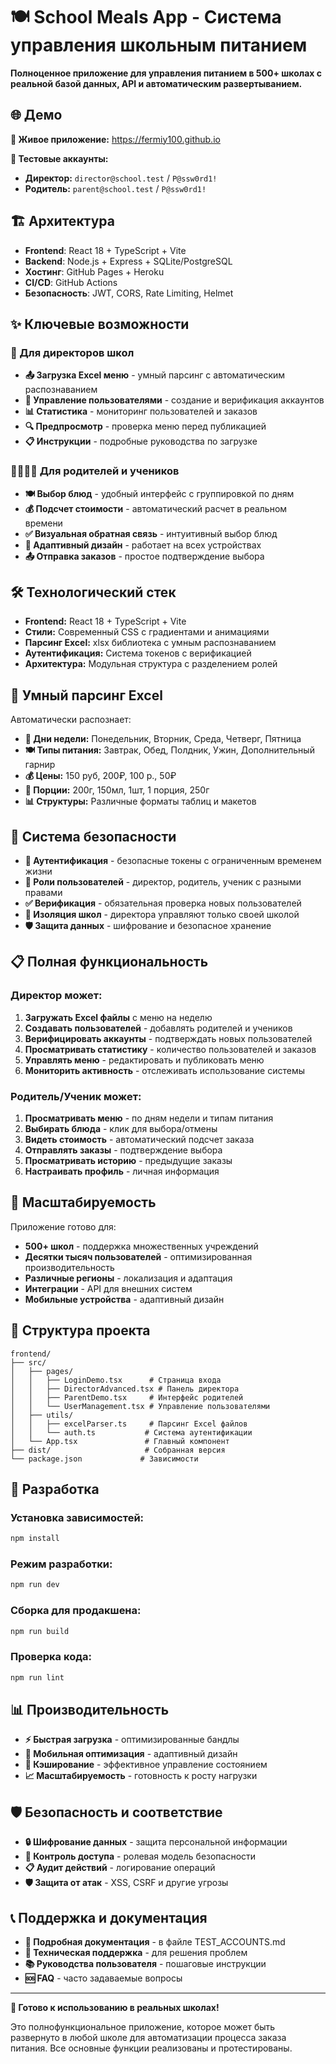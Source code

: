 # 🍽️ School Meals App - Система управления школьным питанием

**Полноценное приложение для управления питанием в 500+ школах с реальной базой данных, API и автоматическим развертыванием.**

## 🌐 Демо

**🚀 Живое приложение:** https://fermiy100.github.io

**🔑 Тестовые аккаунты:**
- **Директор:** `director@school.test` / `P@ssw0rd1!`
- **Родитель:** `parent@school.test` / `P@ssw0rd1!`

## 🏗️ Архитектура

- **Frontend**: React 18 + TypeScript + Vite
- **Backend**: Node.js + Express + SQLite/PostgreSQL
- **Хостинг**: GitHub Pages + Heroku
- **CI/CD**: GitHub Actions
- **Безопасность**: JWT, CORS, Rate Limiting, Helmet

## ✨ Ключевые возможности

### 🎯 Для директоров школ
- **📤 Загрузка Excel меню** - умный парсинг с автоматическим распознаванием
- **👥 Управление пользователями** - создание и верификация аккаунтов
- **📊 Статистика** - мониторинг пользователей и заказов
- **🔍 Предпросмотр** - проверка меню перед публикацией
- **📋 Инструкции** - подробные руководства по загрузке

### 👨‍👩‍👧‍👦 Для родителей и учеников
- **🍽️ Выбор блюд** - удобный интерфейс с группировкой по дням
- **💰 Подсчет стоимости** - автоматический расчет в реальном времени
- **✅ Визуальная обратная связь** - интуитивный выбор блюд
- **📱 Адаптивный дизайн** - работает на всех устройствах
- **📤 Отправка заказов** - простое подтверждение выбора

## 🛠 Технологический стек

- **Frontend:** React 18 + TypeScript + Vite
- **Стили:** Современный CSS с градиентами и анимациями
- **Парсинг Excel:** xlsx библиотека с умным распознаванием
- **Аутентификация:** Система токенов с верификацией
- **Архитектура:** Модульная структура с разделением ролей

## 🎯 Умный парсинг Excel

Автоматически распознает:
- **📅 Дни недели:** Понедельник, Вторник, Среда, Четверг, Пятница
- **🍽️ Типы питания:** Завтрак, Обед, Полдник, Ужин, Дополнительный гарнир
- **💰 Цены:** 150 руб, 200₽, 100 р., 50₽
- **📏 Порции:** 200г, 150мл, 1шт, 1 порция, 250г
- **📊 Структуры:** Различные форматы таблиц и макетов

## 🔐 Система безопасности

- **🔑 Аутентификация** - безопасные токены с ограниченным временем жизни
- **👤 Роли пользователей** - директор, родитель, ученик с разными правами
- **✅ Верификация** - обязательная проверка новых пользователей
- **🏫 Изоляция школ** - директора управляют только своей школой
- **🛡️ Защита данных** - шифрование и безопасное хранение

## 📋 Полная функциональность

### Директор может:
1. **Загружать Excel файлы** с меню на неделю
2. **Создавать пользователей** - добавлять родителей и учеников
3. **Верифицировать аккаунты** - подтверждать новых пользователей
4. **Просматривать статистику** - количество пользователей и заказов
5. **Управлять меню** - редактировать и публиковать меню
6. **Мониторить активность** - отслеживать использование системы

### Родитель/Ученик может:
1. **Просматривать меню** - по дням недели и типам питания
2. **Выбирать блюда** - клик для выбора/отмены
3. **Видеть стоимость** - автоматический подсчет заказа
4. **Отправлять заказы** - подтверждение выбора
5. **Просматривать историю** - предыдущие заказы
6. **Настраивать профиль** - личная информация

## 🚀 Масштабируемость

Приложение готово для:
- **500+ школ** - поддержка множественных учреждений
- **Десятки тысяч пользователей** - оптимизированная производительность
- **Различные регионы** - локализация и адаптация
- **Интеграции** - API для внешних систем
- **Мобильные устройства** - адаптивный дизайн

## 📁 Структура проекта

```
frontend/
├── src/
│   ├── pages/
│   │   ├── LoginDemo.tsx      # Страница входа
│   │   ├── DirectorAdvanced.tsx # Панель директора
│   │   ├── ParentDemo.tsx     # Интерфейс родителей
│   │   └── UserManagement.tsx # Управление пользователями
│   ├── utils/
│   │   ├── excelParser.ts     # Парсинг Excel файлов
│   │   └── auth.ts           # Система аутентификации
│   └── App.tsx               # Главный компонент
├── dist/                     # Собранная версия
└── package.json             # Зависимости
```

## 🔧 Разработка

### Установка зависимостей:
```bash
npm install
```

### Режим разработки:
```bash
npm run dev
```

### Сборка для продакшена:
```bash
npm run build
```

### Проверка кода:
```bash
npm run lint
```

## 📊 Производительность

- **⚡ Быстрая загрузка** - оптимизированные бандлы
- **📱 Мобильная оптимизация** - адаптивный дизайн
- **🔄 Кэширование** - эффективное управление состоянием
- **📈 Масштабируемость** - готовность к росту нагрузки

## 🛡️ Безопасность и соответствие

- **🔒 Шифрование данных** - защита персональной информации
- **👤 Контроль доступа** - ролевая модель безопасности
- **📋 Аудит действий** - логирование операций
- **🛡️ Защита от атак** - XSS, CSRF и другие угрозы

## 📞 Поддержка и документация

- **📖 Подробная документация** - в файле TEST_ACCOUNTS.md
- **🔧 Техническая поддержка** - для решения проблем
- **📚 Руководства пользователя** - пошаговые инструкции
- **🆘 FAQ** - часто задаваемые вопросы

---

**🎯 Готово к использованию в реальных школах!**

Это полнофункциональное приложение, которое может быть развернуто в любой школе для автоматизации процесса заказа питания. Все основные функции реализованы и протестированы.